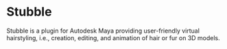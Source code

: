 Stubble
=======

Stubble is a plugin for Autodesk Maya providing user-friendly virtual hairstyling, i.e., creation, editing, and animation of hair or fur on 3D models.

